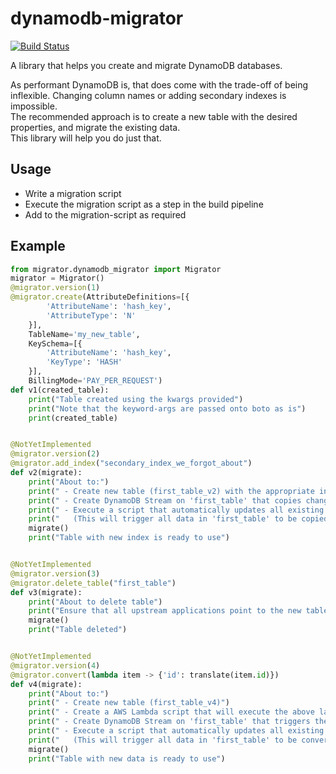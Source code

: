 # dynamodb-migrator 
[![Build Status](https://travis-ci.org/bblommers/dynamodb-migrator.svg?branch=master)](https://travis-ci.org/bblommers/dynamodb-migrator)

A library that helps you create and migrate DynamoDB databases.

As performant DynamoDB is, that does come with the trade-off of being inflexible. Changing column names or adding secondary indexes is impossible.  
The recommended approach is to create a new table with the desired properties, and migrate the existing data.  
This library will help  you do just that.
  
 ## Usage
 - Write a migration script
 - Execute the migration script as a step in the build pipeline
 - Add to the migration-script as required
 
## Example 
```python
from migrator.dynamodb_migrator import Migrator
migrator = Migrator()
@migrator.version(1)
@migrator.create(AttributeDefinitions=[{
        'AttributeName': 'hash_key',
        'AttributeType': 'N'
    }],
    TableName='my_new_table',
    KeySchema=[{
        'AttributeName': 'hash_key',
        'KeyType': 'HASH'
    }],
    BillingMode='PAY_PER_REQUEST')
def v1(created_table):
    print("Table created using the kwargs provided")
    print("Note that the keyword-args are passed onto boto as is")
    print(created_table)


@NotYetImplemented
@migrator.version(2)
@migrator.add_index("secondary_index_we_forgot_about")
def v2(migrate):
    print("About to:")
    print(" - Create new table (first_table_v2) with the appropriate index")
    print(" - Create DynamoDB Stream on 'first_table' that copies changes into the new table")
    print(" - Execute a script that automatically updates all existing data")
    print("   (This will trigger all data in 'first_table' to be copied into the new table")
    migrate()
    print("Table with new index is ready to use")


@NotYetImplemented
@migrator.version(3)
@migrator.delete_table("first_table")
def v3(migrate):
    print("About to delete table")
    print("Ensure that all upstream applications point to the new table, before adding this part to the pipeline!")
    migrate()
    print("Table deleted")


@NotYetImplemented
@migrator.version(4)
@migrator.convert(lambda item -> {'id': translate(item.id)})
def v4(migrate):
    print("About to:")
    print(" - Create new table (first_table_v4)")
    print(" - Create a AWS Lambda script that will execute the above lambda, and write the result int he new table")
    print(" - Create DynamoDB Stream on 'first_table' that triggers the new Lambda")
    print(" - Execute a script that automatically updates all existing data")
    print("   (This will trigger all data in 'first_table' to be converted and copied into the new table")
    migrate()
    print("Table with new data is ready to use")

```